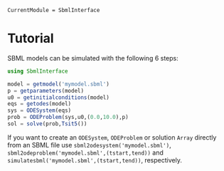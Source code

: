 ```@meta
CurrentModule = SbmlInterface
```

# Tutorial

SBML models can be simulated with the following 6 steps:
```julia
using SbmlInterface

model = getmodel('mymodel.sbml')
p = getparameters(model)
u0 = getinitialconditions(model)
eqs = getodes(model)
sys = ODESystem(eqs)
prob = ODEProblem(sys,u0,(0.0,10.0),p)
sol = solve(prob,Tsit5())
```
If you want to create an `ODESystem`, `ODEProblem` or solution `Array` directly from an SBML file use `sbml2odesystem('mymodel.sbml')`, `sbml2odeproblem('mymodel.sbml',(tstart,tend))` and `simulatesbml('mymodel.sbml',(tstart,tend))`, respectively.

